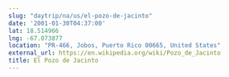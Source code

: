 ```yaml
---
slug: "daytrip/na/us/el-pozo-de-jacinto"
date: '2001-01-30T04:37:00'
lat: 18.514966
lng: -67.073877
location: "PR-466, Jobos, Puerto Rico 00665, United States"
external_url: https://en.wikipedia.org/wiki/Pozo_de_Jacinto
title: El Pozo de Jacinto
---
```



